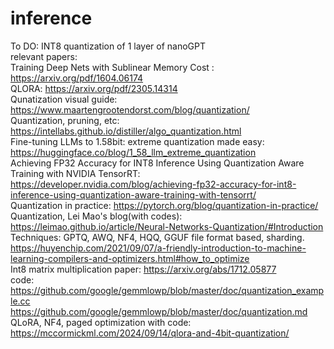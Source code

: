 # inference
To DO: INT8 quantization of 1 layer of nanoGPT   
relevant papers:   
Training Deep Nets with Sublinear Memory Cost : https://arxiv.org/pdf/1604.06174   
QLORA: https://arxiv.org/pdf/2305.14314   
Qunatization visual guide: https://www.maartengrootendorst.com/blog/quantization/   
Quantization, pruning, etc: https://intellabs.github.io/distiller/algo_quantization.html    
Fine-tuning LLMs to 1.58bit: extreme quantization made easy: https://huggingface.co/blog/1_58_llm_extreme_quantization   
Achieving FP32 Accuracy for INT8 Inference Using Quantization Aware Training with NVIDIA TensorRT: https://developer.nvidia.com/blog/achieving-fp32-accuracy-for-int8-inference-using-quantization-aware-training-with-tensorrt/   
Quantization in practice: https://pytorch.org/blog/quantization-in-practice/   
Quantization, Lei Mao's blog(with codes): https://leimao.github.io/article/Neural-Networks-Quantization/#Introduction   
Techniques: GPTQ, AWQ, NF4, HQQ, GGUF file format based, sharding.   
https://huyenchip.com/2021/09/07/a-friendly-introduction-to-machine-learning-compilers-and-optimizers.html#how_to_optimize   
Int8 matrix multiplication paper: https://arxiv.org/abs/1712.05877   
code: https://github.com/google/gemmlowp/blob/master/doc/quantization_example.cc   
https://github.com/google/gemmlowp/blob/master/doc/quantization.md      
QLoRA, NF4, paged optimization with code: https://mccormickml.com/2024/09/14/qlora-and-4bit-quantization/   

